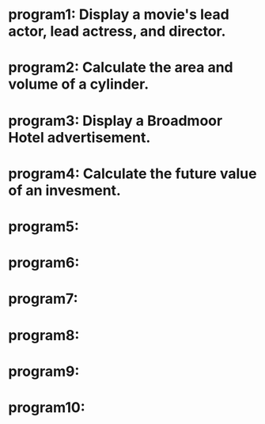 # program1: Display a movie's lead actor, lead actress, and director.
# program2: Calculate the area and volume of a cylinder.
# program3: Display a Broadmoor Hotel advertisement.
# program4: Calculate the future value of an invesment.
# program5: 
# program6: 
# program7: 
# program8: 
# program9: 
# program10: 
